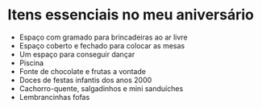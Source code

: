 # Itens essenciais no meu aniversário

- Espaço com gramado para brincadeiras ao ar livre
- Espaço coberto e fechado para colocar as mesas
- Um espaço para conseguir dançar
- Piscina
- Fonte de chocolate e frutas a vontade
- Doces de festas infantis dos anos 2000
- Cachorro-quente, salgadinhos e mini sanduíches
- Lembrancinhas fofas
